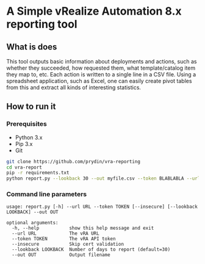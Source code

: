 # A Simple vRealize Automation 8.x reporting tool

## What is does
This tool outputs basic information about deployments and actions, such as whether they succeeded, how requested them,
what template/catalog item they map to, etc. Each action is written to a single line in a CSV file. Using a
spreadsheet application, such as Excel, one can easily create pivot tables from this and extract all kinds of
interesting statistics.

## How to run it

### Prerequisites
* Python 3.x
* Pip 3.x
* Git

```bash
git clone https://github.com/prydin/vra-reporting
cd vra-report
pip -r requirements.txt
python report.py --lookback 30 --out myfile.csv --token BLABLABLA --url https://myvra.example.com
```

### Command line parameters

```
usage: report.py [-h] --url URL --token TOKEN [--insecure] [--lookback LOOKBACK] --out OUT

optional arguments:
  -h, --help           show this help message and exit
  --url URL            The vRA URL
  --token TOKEN        The vRA API token
  --insecure           Skip cert validation
  --lookback LOOKBACK  Number of days to report (default=30)
  --out OUT            Output filename
```
